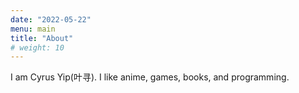 ```yaml
---
date: "2022-05-22"
menu: main
title: "About"
# weight: 10
---
```


I am Cyrus Yip(叶寻). I like anime, games, books, and programming.
